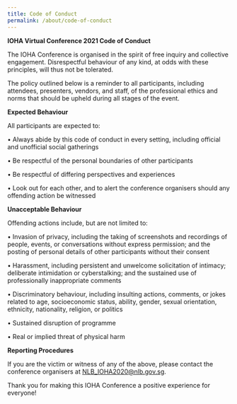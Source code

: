 ```yaml
---
title: Code of Conduct
permalink: /about/code-of-conduct
---
```

<b>IOHA Virtual Conference 2021 Code of Conduct</b>

The IOHA Conference is organised in the spirit of free inquiry and collective engagement. Disrespectful behaviour of any kind, at odds with these principles, will thus not be tolerated. 

The policy outlined below is a reminder to all participants, including attendees, presenters, vendors, and staff, of the professional ethics and norms that should be upheld during all stages of the event.

<b>Expected Behaviour</b>

All participants are expected to:

•           Always abide by this code of conduct in every setting, including official and unofficial social gatherings

•           Be respectful of the personal boundaries of other participants

•           Be respectful of differing perspectives and experiences

•           Look out for each other, and to alert the conference organisers should any offending action be witnessed

<b>Unacceptable Behaviour</b>

Offending actions include, but are not limited to:

•           Invasion of privacy, including the taking of screenshots and recordings of people, events, or conversations without express permission; and the posting of personal details of other participants without their consent

•           Harassment, including persistent and unwelcome solicitation of intimacy; deliberate intimidation or cyberstalking; and the sustained use of professionally inappropriate comments 

•           Discriminatory behaviour, including insulting actions, comments, or jokes related to age, socioeconomic status, ability, gender, sexual orientation, ethnicity, nationality, religion, or politics

•           Sustained disruption of programme

•           Real or implied threat of physical harm

<b>Reporting Procedures</b>

If you are the victim or witness of any of the above, please contact the conference organisers at <a href="NLB_IOHA2020@nlb.gov.sg">NLB_IOHA2020@nlb.gov.sg</a>. 

Thank you for making this IOHA Conference a positive experience for everyone!